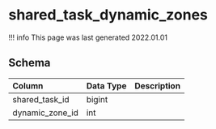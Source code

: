# shared_task_dynamic_zones

!!! info
	This page was last generated 2022.01.01

## Schema

| Column | Data Type | Description |
| :--- | :--- | :--- |
| shared_task_id | bigint |  |
| dynamic_zone_id | int |  |

